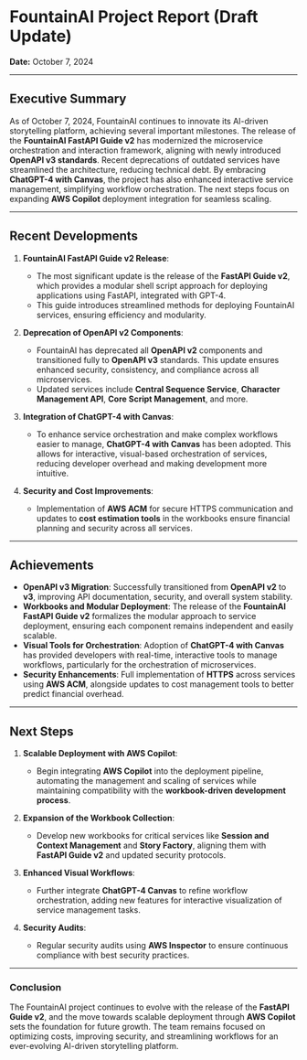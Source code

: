
# **FountainAI Project Report (Draft Update)**

**Date:** October 7, 2024

---

## **Executive Summary**
As of October 7, 2024, FountainAI continues to innovate its AI-driven storytelling platform, achieving several important milestones. The release of the **FountainAI FastAPI Guide v2** has modernized the microservice orchestration and interaction framework, aligning with newly introduced **OpenAPI v3 standards**. Recent deprecations of outdated services have streamlined the architecture, reducing technical debt. By embracing **ChatGPT-4 with Canvas**, the project has also enhanced interactive service management, simplifying workflow orchestration. The next steps focus on expanding **AWS Copilot** deployment integration for seamless scaling.

---

## **Recent Developments**
1. **FountainAI FastAPI Guide v2 Release**: 
   - The most significant update is the release of the **FastAPI Guide v2**, which provides a modular shell script approach for deploying applications using FastAPI, integrated with GPT-4.
   - This guide introduces streamlined methods for deploying FountainAI services, ensuring efficiency and modularity.
   
2. **Deprecation of OpenAPI v2 Components**:
   - FountainAI has deprecated all **OpenAPI v2** components and transitioned fully to **OpenAPI v3** standards. This update ensures enhanced security, consistency, and compliance across all microservices.
   - Updated services include **Central Sequence Service**, **Character Management API**, **Core Script Management**, and more.

3. **Integration of ChatGPT-4 with Canvas**:
   - To enhance service orchestration and make complex workflows easier to manage, **ChatGPT-4 with Canvas** has been adopted. This allows for interactive, visual-based orchestration of services, reducing developer overhead and making development more intuitive.

4. **Security and Cost Improvements**:
   - Implementation of **AWS ACM** for secure HTTPS communication and updates to **cost estimation tools** in the workbooks ensure financial planning and security across all services.

---

## **Achievements**
- **OpenAPI v3 Migration**: Successfully transitioned from **OpenAPI v2** to **v3**, improving API documentation, security, and overall system stability.
- **Workbooks and Modular Deployment**: The release of the **FountainAI FastAPI Guide v2** formalizes the modular approach to service deployment, ensuring each component remains independent and easily scalable.
- **Visual Tools for Orchestration**: Adoption of **ChatGPT-4 with Canvas** has provided developers with real-time, interactive tools to manage workflows, particularly for the orchestration of microservices.
- **Security Enhancements**: Full implementation of **HTTPS** across services using **AWS ACM**, alongside updates to cost management tools to better predict financial overhead.

---

## **Next Steps**
1. **Scalable Deployment with AWS Copilot**:
   - Begin integrating **AWS Copilot** into the deployment pipeline, automating the management and scaling of services while maintaining compatibility with the **workbook-driven development process**.
   
2. **Expansion of the Workbook Collection**:
   - Develop new workbooks for critical services like **Session and Context Management** and **Story Factory**, aligning them with **FastAPI Guide v2** and updated security protocols.
   
3. **Enhanced Visual Workflows**:
   - Further integrate **ChatGPT-4 Canvas** to refine workflow orchestration, adding new features for interactive visualization of service management tasks.

4. **Security Audits**:
   - Regular security audits using **AWS Inspector** to ensure continuous compliance with best security practices.

---

### **Conclusion**
The FountainAI project continues to evolve with the release of the **FastAPI Guide v2**, and the move towards scalable deployment through **AWS Copilot** sets the foundation for future growth. The team remains focused on optimizing costs, improving security, and streamlining workflows for an ever-evolving AI-driven storytelling platform.


